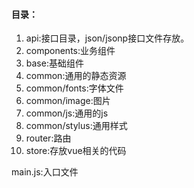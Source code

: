 #### 目录：
  1. api:接口目录，json/jsonp接口文件存放。
  1. components:业务组件
  1. base:基础组件
  1. common:通用的静态资源
  1. common/fonts:字体文件
  1. common/image:图片
  1. common/js:通用的js
  1. common/stylus:通用样式
  1. router:路由
  1. store:存放vue相关的代码


main.js:入口文件 
